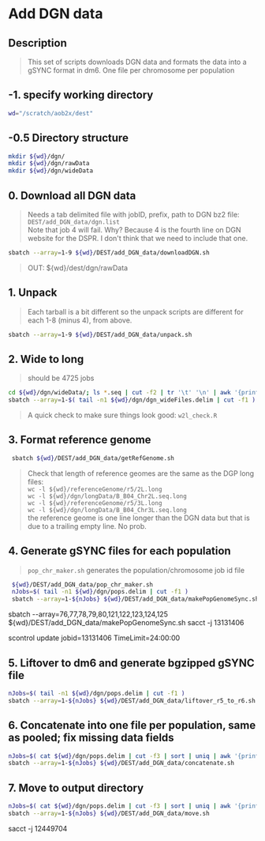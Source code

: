 # Add DGN data

## Description
> This set of scripts downloads DGN data and formats the data into a gSYNC format in dm6. One file per chromosome per population


## -1. specify working directory
```bash
wd="/scratch/aob2x/dest"
```

## -0.5 Directory structure
```bash
mkdir ${wd}/dgn/
mkdir ${wd}/dgn/rawData
mkdir ${wd}/dgn/wideData
```

## 0. Download all DGN data
> Needs a tab delimited file with jobID, prefix, path to DGN bz2 file: `DEST/add_DGN_data/dgn.list` <br/>
> Note that job 4 will fail. Why? Because 4 is the fourth line on DGN website for the DSPR. I don't think that we need to include that one.<br/>
```bash
sbatch --array=1-9 ${wd}/DEST/add_DGN_data/downloadDGN.sh
```
> OUT: ${wd}/dest/dgn/rawData<br/>


## 1. Unpack
> Each tarball is a bit different so the unpack scripts are different for each 1-8 (minus 4), from above. <br/>
 ```bash
sbatch --array=1-9 ${wd}/DEST/add_DGN_data/unpack.sh
```


## 2. Wide to long
> should be 4725 jobs <br/>
```bash
cd ${wd}/dgn/wideData/; ls *.seq | cut -f2 | tr '\t' '\n' | awk '{print NR"\t"$0}' > ${wd}/dgn/dgn_wideFiles.delim
sbatch --array=1-$( tail -n1 ${wd}/dgn/dgn_wideFiles.delim | cut -f1 ) ${wd}/DEST/add_DGN_data/wide2long.sh
```

> A quick check to make sure things look good:
> `w2l_check.R`

## 3. Format reference genome
```bash
 sbatch ${wd}/DEST/add_DGN_data/getRefGenome.sh
```

> Check that length of reference geomes are the same as the DGP long files: <br/>
> `wc -l ${wd}/referenceGenome/r5/2L.long` <br/>
> `wc -l ${wd}/dgn/longData/B_B04_Chr2L.seq.long` <br/>
> `wc -l ${wd}/referenceGenome/r5/3L.long` <br/>
> `wc -l ${wd}/dgn/longData/B_B04_Chr3L.seq.long` <br/>
> the reference geome is one line longer than the DGN data but that is due to a trailing empty line. No prob. <br/>

## 4. Generate gSYNC files for each population
> `pop_chr_maker.sh` generates the population/chromosome job id file

```bash
 ${wd}/DEST/add_DGN_data/pop_chr_maker.sh
 nJobs=$( tail -n1 ${wd}/dgn/pops.delim | cut -f1 )
 sbatch --array=1-${nJobs} ${wd}/DEST/add_DGN_data/makePopGenomeSync.sh
```

sbatch --array=76,77,78,79,80,121,122,123,124,125 ${wd}/DEST/add_DGN_data/makePopGenomeSync.sh
sacct -j 13131406

scontrol update jobid=13131406 TimeLimit=24:00:00




## 5. Liftover to dm6 and generate bgzipped gSYNC file
```bash
nJobs=$( tail -n1 ${wd}/dgn/pops.delim | cut -f1 )
sbatch --array=1-${nJobs} ${wd}/DEST/add_DGN_data/liftover_r5_to_r6.sh
```

## 6. Concatenate into one file per population, same as pooled; fix missing data fields
```bash
nJobs=$( cat ${wd}/dgn/pops.delim | cut -f3 | sort | uniq | awk '{print NR}'| tail -n1 )
sbatch --array=1-${nJobs} ${wd}/DEST/add_DGN_data/concatenate.sh
```

## 7. Move to output directory
```bash
nJobs=$( cat ${wd}/dgn/pops.delim | cut -f3 | sort | uniq | awk '{print NR}'| tail -n1 )
sbatch --array=1-${nJobs} ${wd}/DEST/add_DGN_data/move.sh
```
sacct -j 12449704

